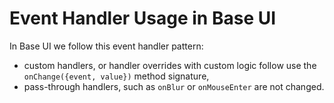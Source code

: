 # Event Handler Usage in Base UI

In Base UI we follow this event handler pattern:

- custom handlers, or handler overrides with custom logic follow use the `onChange({event, value})` method signature,
- pass-through handlers, such as `onBlur` or `onMouseEnter` are not changed.
